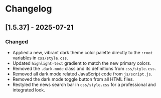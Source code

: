 
# Changelog

## [1.5.37] - 2025-07-21

### Changed
- Applied a new, vibrant dark theme color palette directly to the `:root` variables in `css/style.css`.
- Updated `highlight-text` gradient to match the new primary colors.
- Removed the `.dark-mode` class and its definitions from `css/style.css`.
- Removed all dark mode related JavaScript code from `js/script.js`.
- Removed the dark mode toggle button from all HTML files.
- Restyled the news search bar in `css/style.css` for a professional and integrated look.
